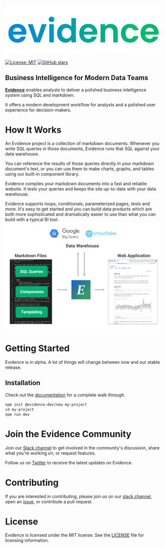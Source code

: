 ![evidence-logo](/docs/evidence-logo.svg)

[![License: MIT](https://img.shields.io/badge/License-MIT-blue.svg)](https://opensource.org/licenses/MIT)
[![GitHub stars](https://img.shields.io/github/stars/evidence-dev/evidence.svg?style=social&label=Star&maxAge=2592000)](https://GitHub.com/evidence-dev/evidence/stargazers/)

**<h2>Business Intelligence for Modern Data Teams</h2>**

**[Evidence](https://evidence.dev)** enables analysts to deliver a polished business intelligence system using SQL and markdown. 

It offers a modern development workflow for analysts and a polished user experience for decision-makers.

# How It Works
An Evidence project is a collection of markdown documents. Whenever you write SQL queries in those documents, Evidence runs that SQL against your data warehouse.

You can reference the results of those queries directly in your markdown document's text, or you can use them to make charts, graphs, and tables using our built-in component library.

Evidence compiles your markdown documents into a fast and reliable website. It tests your queries and keeps the site up-to-date with your data warehouse.

Evidence supports loops, conditionals, parameterized pages, tests and more. It's easy to get started and you can build data products which are both more sophisticated and dramatically easier to use than what you can build with a typical BI tool.
![how-it-works](/docs/how-it-works.png)

# Getting Started 
Evidence is in alpha. A lot of things will change between now and our stable release.  

## Installation 

Check out the [documentation](https://docs.evidence.dev) for a complete walk through.

```
npm init @evidence-dev/new my-project 
cd my-project
npm run dev 
```

# Join the Evidence Community
Join our [Slack channel](https://evidencedev.slack.com/join/shared_invite/zt-qliah5tz-THIzMChvRn~lBA7EHFPXaA#/shared-invite/email) to get involved in the community's discussion, share what you're working on, or request features.

Follow us on [Twitter](https://twitter.com/evidence_dev) to receive the latest updates on Evidence.


# Contributing 
If you are interested in contributing, please join us on our [slack channel](https://evidencedev.slack.com/join/shared_invite/zt-qliah5tz-THIzMChvRn~lBA7EHFPXaA#/shared-invite/email), open an [issue](https://github.com/evidence-dev/evidence/issues/new), or contribute a pull request.  

# License
Evidence is licensed under the MIT license. See the [LICENSE](docs/license.md) file for licensing information.
